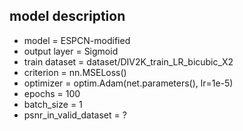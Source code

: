 ## model description
* model = ESPCN-modified
* output layer = Sigmoid
* train dataset = dataset/DIV2K_train_LR_bicubic_X2
* criterion = nn.MSELoss()
* optimizer = optim.Adam(net.parameters(), lr=1e-5)
* epochs = 100
* batch_size = 1
* psnr_in_valid_dataset = ?